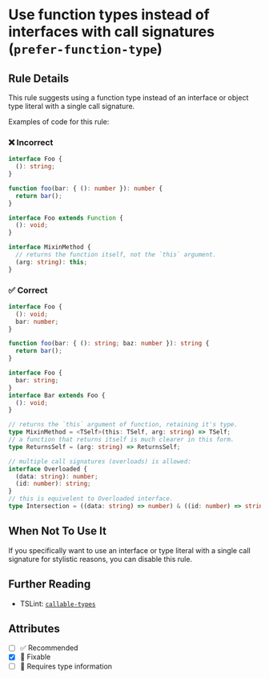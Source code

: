 # Use function types instead of interfaces with call signatures (`prefer-function-type`)

## Rule Details

This rule suggests using a function type instead of an interface or object type literal with a single call signature.

Examples of code for this rule:

<!--tabs-->

### ❌ Incorrect

```ts
interface Foo {
  (): string;
}
```

```ts
function foo(bar: { (): number }): number {
  return bar();
}
```

```ts
interface Foo extends Function {
  (): void;
}
```

```ts
interface MixinMethod {
  // returns the function itself, not the `this` argument.
  (arg: string): this;
}
```

### ✅ Correct

```ts
interface Foo {
  (): void;
  bar: number;
}
```

```ts
function foo(bar: { (): string; baz: number }): string {
  return bar();
}
```

```ts
interface Foo {
  bar: string;
}
interface Bar extends Foo {
  (): void;
}
```

```ts
// returns the `this` argument of function, retaining it's type.
type MixinMethod = <TSelf>(this: TSelf, arg: string) => TSelf;
// a function that returns itself is much clearer in this form.
type ReturnsSelf = (arg: string) => ReturnsSelf;
```

```ts
// multiple call signatures (overloads) is allowed:
interface Overloaded {
  (data: string): number;
  (id: number): string;
}
// this is equivelent to Overloaded interface.
type Intersection = ((data: string) => number) & ((id: number) => string);
```

## When Not To Use It

If you specifically want to use an interface or type literal with a single call signature for stylistic reasons, you can disable this rule.

## Further Reading

- TSLint: [`callable-types`](https://palantir.github.io/tslint/rules/callable-types/)

## Attributes

- [ ] ✅ Recommended
- [x] 🔧 Fixable
- [ ] 💭 Requires type information

